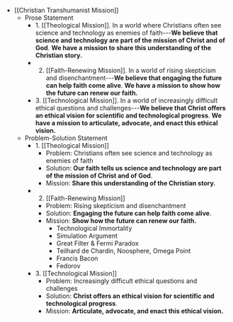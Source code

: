 - [[Christian Transhumanist Mission]]
    - Prose Statement
        - 1. [[Theological Mission]]. In a world where Christians often see science and technology as enemies of faith---**We believe that science and technology are part of the mission of Christ and of God**. __We have a mission to share this understanding of the Christian story.__
        - 2. [[Faith-Renewing Mission]]. In a world of rising skepticism and disenchantment---**We believe that engaging the future can help faith come alive**. __We have a mission to show how the future can renew our faith.__
        - 3. [[Technological Mission]]. In a world of increasingly difficult ethical questions and challenges---**We believe that Christ offers an ethical vision for scientific and technological progress**. __We have a mission to articulate, advocate, and enact this ethical vision.__
    - Problem-Solution Statement
        - 1. [[Theological Mission]]
            - Problem: Christians often see science and technology as enemies of faith
            - Solution: **Our faith tells us science and technology are part of the mission of Christ and of God**.
            - Mission: __Share this understanding of the Christian story.__
        - 2. [[Faith-Renewing Mission]]
            - Problem: Rising skepticism and disenchantment
            - Solution: **Engaging the future can help faith come alive**. 
            - Mission: __Show how the future can renew our faith.__
                - Technological Immortality
                - Simulation Argument
                - Great Filter & Fermi Paradox
                - Teilhard de Chardin, Noosphere, Omega Point
                - Francis Bacon
                - Fedorov
        - 3. [[Technological Mission]]
            - Problem: Increasingly difficult ethical questions and challenges
            - Solution: **Christ offers an ethical vision for scientific and technological progress**. 
            - Mission: __Articulate, advocate, and enact this ethical vision.__
